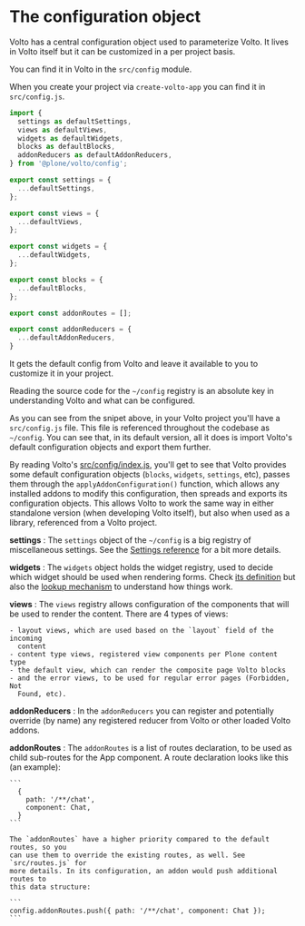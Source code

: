 # The configuration object

Volto has a central configuration object used to parameterize Volto. It lives in Volto itself but it can be customized in a per project basis.

You can find it in Volto in the `src/config` module.

When you create your project via `create-volto-app` you can find it in `src/config.js`.

```js
import {
  settings as defaultSettings,
  views as defaultViews,
  widgets as defaultWidgets,
  blocks as defaultBlocks,
  addonReducers as defaultAddonReducers,
} from '@plone/volto/config';

export const settings = {
  ...defaultSettings,
};

export const views = {
  ...defaultViews,
};

export const widgets = {
  ...defaultWidgets,
};

export const blocks = {
  ...defaultBlocks,
};

export const addonRoutes = [];

export const addonReducers = {
  ...defaultAddonReducers,
}
```

It gets the default config from Volto and leave it available to you to customize it in your project.

Reading the source code for the `~/config` registry is an absolute key in
understanding Volto and what can be configured.

As you can see from the snipet above, in your Volto project you'll have
a `src/config.js` file. This file is referenced throughout the codebase as
`~/config`. You can see that, in its default version, all it does is import
Volto's default configuration objects and export them further.

By reading Volto's
[src/config/index.js](https://github.com/plone/volto/tree/master/src/config/index.js),
you'll get to see that Volto provides some default configuration objects
(`blocks`, `widgets`, `settings`, etc), passes them through the
`applyAddonConfiguration()` function, which allows any installed addons to
modify this configuration, then spreads and exports its configuration objects.
This allows Volto to work the same way in either standalone version (when
developing Volto itself), but also when used as a library, referenced from
a Volto project.

**settings**
:    The `settings` object of the `~/config` is a big registry of miscellaneous
     settings. See the [Settings reference](/configuration/settings-reference)
     for a bit more details.

**widgets**
:    The `widgets` object holds the widget registry, used to decide which
     widget should be used when rendering forms. Check [its
     definition](https://github.com/plone/volto/blob/master/src/config/Widgets.jsx)
     but also the [lookup
     mechanism](https://github.com/plone/volto/blob/6fd62cb2860bc7cf3cb7c36ea86bfd8bd03247d9/src/components/manage/Form/Field.jsx#L112)
     to understand how things work.

**views**
:   The `views` registry allows configuration of the components that will be
    used to render the content. There are 4 types of views:

    - layout views, which are used based on the `layout` field of the incoming
      content
    - content type views, registered view components per Plone content type
    - the default view, which can render the composite page Volto blocks
    - and the error views, to be used for regular error pages (Forbidden, Not
      Found, etc).

**addonReducers**
:   In the `addonReducers` you can register and potentially override (by name)
    any registered reducer from Volto or other loaded Volto addons.

**addonRoutes**
:   The `addonRoutes` is a list of routes declaration, to be used as child
    sub-routes for the App component. A route declaration looks like this (an
    example):

    ```
      {
        path: '/**/chat',
        component: Chat,
      }
    ```

    The `addonRoutes` have a higher priority compared to the default routes, so you
    can use them to override the existing routes, as well. See `src/routes.js` for
    more details. In its configuration, an addon would push additional routes to
    this data structure:

    ```
    config.addonRoutes.push({ path: '/**/chat', component: Chat });
    ```
